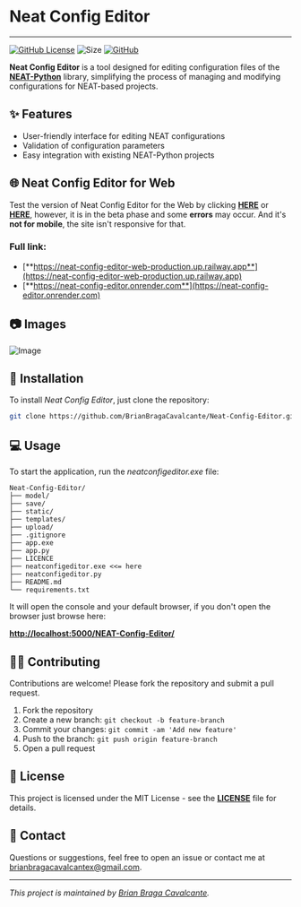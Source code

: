 # Neat Config Editor

---

[![GitHub License](https://img.shields.io/github/license/BrianBragaCavalcante/Neat-Config-Editor?color=orange)](https://github.com/BrianBragaCavalcante/Neat-Config-Editor/blob/master/LICENCE)
![Size](https://img.shields.io/badge/size-20.5MB-blue)
[![GitHub](https://img.shields.io/badge/GitHub-black?logo=github)](https://github.com/BrianBragaCavalcante/Neat-Config-Editor)

**Neat Config Editor** is a tool designed for editing configuration files of the [**NEAT-Python**](https://github.com/CodeReclaimers/neat-python/) library, simplifying the process of managing and modifying configurations for NEAT-based projects.

## ✨ Features

- User-friendly interface for editing NEAT configurations
- Validation of configuration parameters
- Easy integration with existing NEAT-Python projects

## 🌐 Neat Config Editor for Web

Test the version of Neat Config Editor for the Web by clicking  [**HERE**](https://neat-config-editor-web-production.up.railway.app) or [**HERE**](https://neat-config-editor.onrender.com), however, it is in the beta phase and some **errors** may occur. And it's **not for mobile**, the site isn't responsive for that.

### Full link:
- [**https://neat-config-editor-web-production.up.railway.app**](https://neat-config-editor-web-production.up.railway.app)
- [**https://neat-config-editor.onrender.com**](https://neat-config-editor.onrender.com)

## 📷 Images

![Image](https://github.com/user-attachments/assets/4dd78f51-9ae5-495d-844c-e1b0e5ebba4c)

## 💾  Installation

To install *Neat Config Editor*, just clone the repository:
```bash
git clone https://github.com/BrianBragaCavalcante/Neat-Config-Editor.git
```

## 💻 Usage

To start the application, run the *neatconfigeditor.exe* file:
```
Neat-Config-Editor/
├── model/
├── save/
├── static/
├── templates/
├── upload/
├── .gitignore
├── app.exe
├── app.py
├── LICENCE
├── neatconfigeditor.exe <<= here
├── neatconfigeditor.py
├── README.md
└── requirements.txt
```

It will open the console and your default browser, if you don't open the browser just browse here:

**[http://localhost:5000/NEAT-Config-Editor/](http://localhost:5000/NEAT-Config-Editor/)**

## 👨‍💻 Contributing

Contributions are welcome! Please fork the repository and submit a pull request.

1. Fork the repository
2. Create a new branch: `git checkout -b feature-branch`
3. Commit your changes: `git commit -am 'Add new feature'`
4. Push to the branch: `git push origin feature-branch`
5. Open a pull request

## 📜 License

This project is licensed under the MIT License - see the [**LICENSE**](https://github.com/BrianBragaCavalcante/Neat-Config-Editor/blob/master/LICENCE) file for details.

## 📧 Contact

Questions or suggestions, feel free to open an issue or contact me at brianbragacavalcantex@gmail.com.

---

*This project is maintained by [Brian Braga Cavalcante](https://github.com/BrianBragaCavalcante).*
